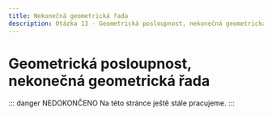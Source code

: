 ```yaml
---
title: Nekonečná geometrická řada
description: Otázka 13 - Geometrická posloupnost, nekonečná geometrická řada
---
```


# **Geometrická posloupnost, nekonečná geometrická řada**

::: danger NEDOKONČENO
Na této stránce ještě stále pracujeme.
:::

